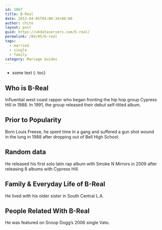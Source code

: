 ```yaml
---
id: 1067
title: B-Real
date: 2012-04-05T04:00:34+00:00
author: chito
layout: post
guid: https://ukdataservers.com/b-real/
permalink: /04/05/b-real  
tags:
  - married
  - single
  - family
category: Mariage Guides
---
```


* some text
{: toc}


## Who is  B-Real
                  
                  
                  
Influential west coast rapper who began fronting the hip hop group Cypress Hill in 1988. In 1991, the group released their debut self-titled album.
                  
                
                
                
## Prior to Popularity 
                  
                  
                  
Born Louis Freese, he spent time in a gang and suffered a gun shot wound in the lung in 1988 after dropping out of Bell High School.
                  
                
                
                
## Random data 
                  
                  
                  
He released his first solo latin rap album with Smoke N Mirrors in 2009 after releasing 8 albums with Cypress Hill.
                  
                
                
                
## Family & Everyday Life of B-Real
                  
                  
                  
He lived with his older sister in South Central L.A.
                  
                
                
                
## People Related With  B-Real
                  
                  
                  
He was featured on Snoop Dogg&#8217;s 2006 single Vato.
                  
                
              
            
          
          
          
    
    
  
